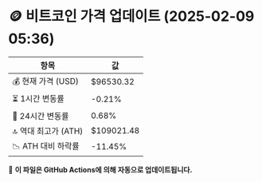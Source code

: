# 🪙 비트코인 가격 업데이트 (2025-02-09 05:36)

| 항목                | 값 |
|--------------------|----------------|
| 💰 현재 가격 (USD) | $96530.32 |
| ⏳ 1시간 변동률    | -0.21% |
| 📆 24시간 변동률   | 0.68% |
| 🔝 역대 최고가 (ATH) | $109021.48 |
| 📉 ATH 대비 하락률 | -11.45% |

🔄 **이 파일은 GitHub Actions에 의해 자동으로 업데이트됩니다.**

